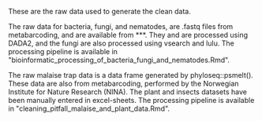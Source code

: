 These are the raw data used to generate the clean data. 

The raw data for bacteria, fungi, and nematodes, are .fastq files from metabarcoding, and are available from ***. They and are processed using DADA2, and the fungi are also processed using vsearch and lulu. The processing pipeline is available in "bioinformatic_processing_of_bacteria_fungi_and_nematodes.Rmd". 

The raw malaise trap data is a data frame generated by phyloseq::psmelt(). These data are also from metabarcoding, performed by the Norwegian Institute for Nature Research (NINA). The plant and insects datasets have been manually entered in excel-sheets. The processing pipeline is available in "cleaning_pitfall_malaise_and_plant_data.Rmd". 
